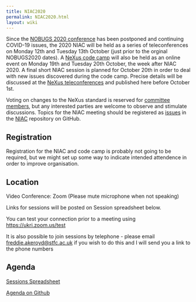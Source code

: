 ```yaml
---
title: NIAC2020
permalink: NIAC2020.html
layout: wiki
---
```


Since the [NOBUGS 2020 conference](https://tiny.cc/nobugs2020) has been postponed and continuing COVID-19 issues, the 2020 NIAC will be held as a series of teleconferences on Monday 12th and Tuesday 13th October (just prior to the orginal NOBUGS2020 dates). A [NeXus code camp](https://www.nexusformat.org/CodeCamp2020-2.html) will also be held as an online event on Monday 19th and Tuesday 20th October, the week after NIAC 2020. A final short NIAC session is planned for October 20th in order to deal with new issues discovered during the code camp. Precise details will be discussed at the [NeXus teleconferences](https://www.nexusformat.org/Teleconferences.html) and published here before October 1st.

Voting on changes to the NeXus standard is reserved for [committee members](https://www.nexusformat.org/NIAC.html), but any interested parties are welcome to observe and stimulate discussions. Topics for the NIAC meeting should be registered as
[issues](https://github.com/nexusformat/NIAC/issues) in the
[NIAC](https://github.com/nexusformat/NIAC) repository on GitHub.

## Registration

Registration for the NIAC and code camp is probably not going to be required, but we might set up some way to indicate intended attendence in order to improve organisation.

## Location

Video Conference: Zoom
(Please mute microphone when not speaking)

Links for sessions will be posted on Session spreadsheet below.

You can test your connection prior to a meeting using https://ukri.zoom.us/test

It is also possible to join sessions by telephone - please email freddie.akeroyd@stfc.ac.uk if you wish to do this and I will send you a link to the phone numbers

## Agenda

[Sessions Spreadsheet](https://docs.google.com/spreadsheets/d/1rl5tAywWW4l7wvMy-rCAg_DdwPuNCZYbYLodAQAlwO4/edit?usp=sharing)

[Agenda on Github](https://github.com/nexusformat/NIAC/projects/1)

